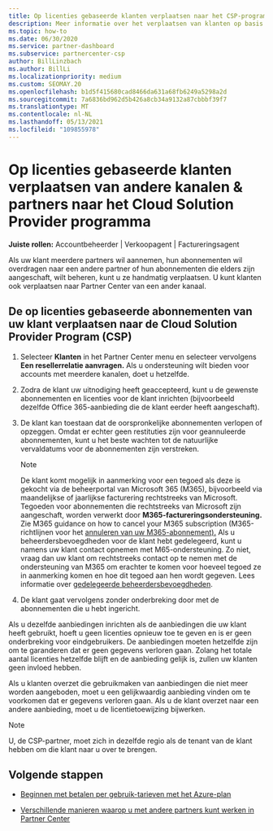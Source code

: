 ```yaml
---
title: Op licenties gebaseerde klanten verplaatsen naar het CSP-programma
description: Meer informatie over het verplaatsen van klanten op basis van licenties van andere kanalen of een andere partner naar het Cloud Solution Provider (CSP)-programma in Partner Center.
ms.topic: how-to
ms.date: 06/30/2020
ms.service: partner-dashboard
ms.subservice: partnercenter-csp
author: BillLinzbach
ms.author: BillLi
ms.localizationpriority: medium
ms.custom: SEOMAY.20
ms.openlocfilehash: b1d5f415680cad8466da631a68fb6249a5298a2d
ms.sourcegitcommit: 7a6836bd962d5b426a8cb34a9132a87cbbbf39f7
ms.translationtype: MT
ms.contentlocale: nl-NL
ms.lasthandoff: 05/13/2021
ms.locfileid: "109855978"
---
```

# <a name="move-license-based-customers-from-other-channels--partners-to-the-cloud-solution-provider-program"></a>Op licenties gebaseerde klanten verplaatsen van andere kanalen & partners naar het Cloud Solution Provider programma

**Juiste rollen:** Accountbeheerder | Verkoopagent | Factureringsagent

Als uw klant meerdere partners wil aannemen, hun abonnementen wil overdragen naar een andere partner of hun abonnementen die elders zijn aangeschaft, wilt beheren, kunt u ze handmatig verplaatsen. U kunt klanten ook verplaatsen naar Partner Center van een ander kanaal.

## <a name="move-your-customers-license-based-subscriptions-to-the-cloud-solution-provider-program-csp"></a>De op licenties gebaseerde abonnementen van uw klant verplaatsen naar de Cloud Solution Provider Program (CSP)

1. Selecteer **Klanten** in het Partner Center menu en selecteer vervolgens **Een resellerrelatie aanvragen.** Als u ondersteuning wilt bieden voor accounts met meerdere kanalen, doet u hetzelfde.

2. Zodra de klant uw uitnodiging heeft geaccepteerd, kunt u de gewenste abonnementen en licenties voor de klant inrichten (bijvoorbeeld dezelfde Office 365-aanbieding die de klant eerder heeft aangeschaft).

3. De klant kan toestaan dat de oorspronkelijke abonnementen verlopen of opzeggen. Omdat er echter geen restituties zijn voor geannuleerde abonnementen, kunt u het beste wachten tot de natuurlijke vervaldatums voor de abonnementen zijn verstreken.


   >[!NOTE]
   >De klant komt mogelijk in aanmerking voor een tegoed als deze is gekocht via de beheerportal van Microsoft 365 (M365), bijvoorbeeld via maandelijkse of jaarlijkse facturering rechtstreeks van Microsoft. Tegoeden voor abonnementen die rechtstreeks van Microsoft zijn aangeschaft, worden verwerkt door **M365-factureringsondersteuning.** Zie M365 guidance on how to cancel your M365 subscription (M365-richtlijnen voor het [annuleren van uw M365-abonnement).](/microsoft-365/commerce/subscriptions/cancel-your-subscription) Als u beheerdersbevoegdheden voor de klant hebt gedelegeerd, kunt u namens uw klant contact opnemen met M65-ondersteuning. Zo niet, vraag dan uw klant om rechtstreeks contact op te nemen met de ondersteuning van M365 om erachter te komen voor hoeveel tegoed ze in aanmerking komen en hoe dit tegoed aan hen wordt gegeven. Lees informatie over [gedelegeerde beheerdersbevoegdheden](customers-revoke-admin-privileges.md).


4. De klant gaat vervolgens zonder onderbreking door met de abonnementen die u hebt ingericht.

Als u dezelfde aanbiedingen inrichten als de aanbiedingen die uw klant heeft gebruikt, hoeft u geen licenties opnieuw toe te geven en is er geen onderbreking voor eindgebruikers. De aanbiedingen moeten hetzelfde zijn om te garanderen dat er geen gegevens verloren gaan. Zolang het totale aantal licenties hetzelfde blijft en de aanbieding gelijk is, zullen uw klanten geen invloed hebben.

Als u klanten overzet die gebruikmaken van aanbiedingen die niet meer worden aangeboden, moet u een gelijkwaardig aanbieding vinden om te voorkomen dat er gegevens verloren gaan. Als u de klant overzet naar een andere aanbieding, moet u de licentietoewijzing bijwerken.

>[!NOTE]
> U, de CSP-partner, moet zich in dezelfde regio als de tenant van de klant hebben om die klant naar u over te brengen.

## <a name="next-steps"></a>Volgende stappen

- [Beginnen met betalen per gebruik-tarieven met het Azure-plan](azure-plan-get-started.md)
 

- [Verschillende manieren waarop u met andere partners kunt werken in Partner Center](work-with-other-partners.md)